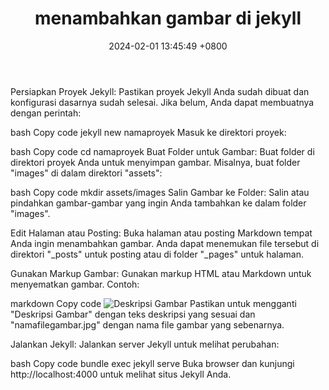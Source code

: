﻿---
layout: post
title: "menambahkan gambar di jekyll"
date: 2024-02-01 13:45:49 +0800
categories: github
---



Persiapkan Proyek Jekyll:
Pastikan proyek Jekyll Anda sudah dibuat dan konfigurasi dasarnya sudah selesai. Jika belum, Anda dapat membuatnya dengan perintah:

bash
Copy code
jekyll new namaproyek
Masuk ke direktori proyek:

bash
Copy code
cd namaproyek
Buat Folder untuk Gambar:
Buat folder di direktori proyek Anda untuk menyimpan gambar. Misalnya, buat folder "images" di dalam direktori "assets":

bash
Copy code
mkdir assets/images
Salin Gambar ke Folder:
Salin atau pindahkan gambar-gambar yang ingin Anda tambahkan ke dalam folder "images".

Edit Halaman atau Posting:
Buka halaman atau posting Markdown tempat Anda ingin menambahkan gambar. Anda dapat menemukan file tersebut di direktori "_posts" untuk posting atau di folder "_pages" untuk halaman.

Gunakan Markup Gambar:
Gunakan markup HTML atau Markdown untuk menyematkan gambar. Contoh:

markdown
Copy code
![Deskripsi Gambar](/assets/images/namafilegambar.jpg)
Pastikan untuk mengganti "Deskripsi Gambar" dengan teks deskripsi yang sesuai dan "namafilegambar.jpg" dengan nama file gambar yang sebenarnya.

Jalankan Jekyll:
Jalankan server Jekyll untuk melihat perubahan:

bash
Copy code
bundle exec jekyll serve
Buka browser dan kunjungi http://localhost:4000 untuk melihat situs Jekyll Anda.

